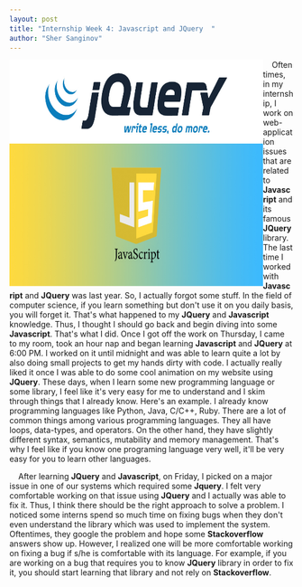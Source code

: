 ```yaml
---
layout: post
title: "Internship Week 4: Javascript and JQuery  "
author: "Sher Sanginov"
---
```



<img class="img-responsive" src="/assets/img/intern9.jpg" alt="Drawing" style="width: 450px; height: 400px; display: block; float:left; ">

&nbsp;&nbsp;&nbsp;&nbsp;Often times, in my internship, I work on web-application issues that are related to **Javascript** and its famous **JQuery** library. The last time I worked with **Javascript** and **JQuery** was last year. So, I actually forgot some stuff. In the field of computer science, if you learn something but don't use it on you daily basis, you will forget it. That's what happened to my **JQuery** and **Javascript** knowledge. Thus, I thought I should go back and begin diving into some **Javascript**. That's what I did. Once I got off the work on Thursday, I came to my room, took an hour nap and began learning **Javascript** and **JQuery** at 6:00 PM. I worked on it until midnight and was able to learn quite a lot by also doing small projects to get my hands dirty with code. I actually really liked it once I was able to do some cool animation on my website using **JQuery**. These days, when I learn some new programming language or some library, I feel like it's very easy for me to understand and I skim through things that I already know. Here's an example. I already know programming languages like Python, Java, C/C++, Ruby. There are a lot of common things among various programming languages. They all have loops, data-types, and operators. On the other hand, they have slightly different syntax, semantics, mutability and memory management. That's why I feel like if you know one programing language very well, it'll be very easy for you to learn other languages.  

&nbsp;&nbsp;&nbsp;&nbsp;After learning **JQuery** and **Javascript**, on Friday, I picked on a major issue in one of our systems which required some **Jquery**. I felt very comfortable working on that issue using **JQuery** and I actually was able to fix it. Thus, I think there should be the right approach to solve a problem. I noticed some interns spend so much time on fixing bugs when they don't even understand the library which was used to implement the system. Oftentimes, they google the problem and hope some **Stackoverflow** answers show up. However, I realized one will be more comfortable working on fixing a bug if s/he is comfortable with its language. For example, if you are working on a bug that requires you to know **JQuery** library in order to fix it, you should start learning that library and not rely on **Stackoverflow**.
